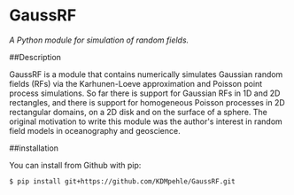 # GaussRF

*A Python module for simulation of random fields.*

##Description

GaussRF is a module that contains numerically simulates Gaussian random fields (RFs) via the Karhunen-Loeve approximation and Poisson point process simulations. So far there is support for Gaussian RFs in 1D and 2D rectangles, and there is support for homogeneous Poisson processes in 2D rectangular domains, on a 2D disk and on the surface of a sphere. The original motivation to write this module was the author's interest in random field models in oceanography and geoscience.

##installation

You can install from Github with pip:
```
$ pip install git+https://github.com/KDMpehle/GaussRF.git
```  
